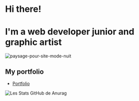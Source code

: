 # Hi there! 
# I'm a web developer junior and graphic artist

![paysage-pour-site-mode-nuit](https://user-images.githubusercontent.com/71553460/124590404-62729a00-de5b-11eb-9f9a-2bed77d0abdb.png)


## My portfolio
* [Portfolio](https://magaligarot.github.io/Portfolio/)

![Les Stats GitHub de Anurag](https://github-readme-stats.vercel.app/api?username=magaliGarot&show_icons=true&theme=cobalt)
